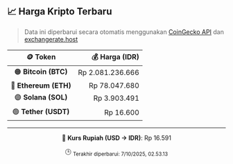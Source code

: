 

<!-- HARGA_KRIPTO -->
## 📈 Harga Kripto Terbaru

> Data ini diperbarui secara otomatis menggunakan [CoinGecko API](https://www.coingecko.com/) dan [exchangerate.host](https://exchangerate.host/)

<div align="center">

| 🪙 Token | 💰 Harga (IDR) |
|:------:|---------------:|
| 🟠 **Bitcoin (BTC)**   | Rp 2.081.236.666 |
| 🔵 **Ethereum (ETH)**  | Rp 78.047.680 |
| 🟣 **Solana (SOL)**    | Rp 3.903.491 |
| 🟢 **Tether (USDT)**   | Rp 16.600 |

---

💱 **Kurs Rupiah (USD → IDR)**: Rp 16.591

🕒 <sub>Terakhir diperbarui: 7/10/2025, 02.53.13</sub>

</div>
<!-- /HARGA_KRIPTO -->